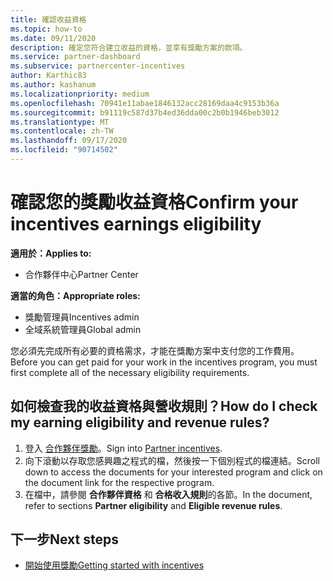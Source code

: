 ```yaml
---
title: 確認收益資格
ms.topic: how-to
ms.date: 09/11/2020
description: 確定您符合建立收益的資格，並享有獎勵方案的款項。
ms.service: partner-dashboard
ms.subservice: partnercenter-incentives
author: Karthic83
ms.author: kashanum
ms.localizationpriority: medium
ms.openlocfilehash: 70941e11abae1846132acc28169daa4c9153b36a
ms.sourcegitcommit: b91119c587d37b4ed36dda00c2b0b1946beb3012
ms.translationtype: MT
ms.contentlocale: zh-TW
ms.lasthandoff: 09/17/2020
ms.locfileid: "90714502"
---
```

# <a name="confirm-your-incentives-earnings-eligibility"></a><span data-ttu-id="97486-103">確認您的獎勵收益資格</span><span class="sxs-lookup"><span data-stu-id="97486-103">Confirm your incentives earnings eligibility</span></span>

<span data-ttu-id="97486-104">**適用於：**</span><span class="sxs-lookup"><span data-stu-id="97486-104">**Applies to:**</span></span>

- <span data-ttu-id="97486-105">合作夥伴中心</span><span class="sxs-lookup"><span data-stu-id="97486-105">Partner Center</span></span>

<span data-ttu-id="97486-106">**適當的角色：**</span><span class="sxs-lookup"><span data-stu-id="97486-106">**Appropriate roles:**</span></span>

- <span data-ttu-id="97486-107">獎勵管理員</span><span class="sxs-lookup"><span data-stu-id="97486-107">Incentives admin</span></span>
- <span data-ttu-id="97486-108">全域系統管理員</span><span class="sxs-lookup"><span data-stu-id="97486-108">Global admin</span></span>

<span data-ttu-id="97486-109">您必須先完成所有必要的資格需求，才能在獎勵方案中支付您的工作費用。</span><span class="sxs-lookup"><span data-stu-id="97486-109">Before you can get paid for your work in the incentives program, you must first complete all of the necessary eligibility requirements.</span></span>

## <a name="how-do-i-check-my-earning-eligibility-and-revenue-rules"></a><span data-ttu-id="97486-110">如何檢查我的收益資格與營收規則？</span><span class="sxs-lookup"><span data-stu-id="97486-110">How do I check my earning eligibility and revenue rules?</span></span>

1. <span data-ttu-id="97486-111">登入 [合作夥伴獎勵](https://partner.microsoft.com/membership/partner-incentives)。</span><span class="sxs-lookup"><span data-stu-id="97486-111">Sign into [Partner incentives](https://partner.microsoft.com/membership/partner-incentives).</span></span>
2. <span data-ttu-id="97486-112">向下滾動以存取您感興趣之程式的檔，然後按一下個別程式的檔連結。</span><span class="sxs-lookup"><span data-stu-id="97486-112">Scroll down to access the documents for your interested program and click on the document link for the respective program.</span></span>
3. <span data-ttu-id="97486-113">在檔中，請參閱 **合作夥伴資格** 和 **合格收入規則**的各節。</span><span class="sxs-lookup"><span data-stu-id="97486-113">In the document, refer to sections **Partner eligibility** and **Eligible revenue rules**.</span></span>

## <a name="next-steps"></a><span data-ttu-id="97486-114">下一步</span><span class="sxs-lookup"><span data-stu-id="97486-114">Next steps</span></span>

- [<span data-ttu-id="97486-115">開始使用獎勵</span><span class="sxs-lookup"><span data-stu-id="97486-115">Getting started with incentives</span></span>](incentives-get-started-intro.md)
